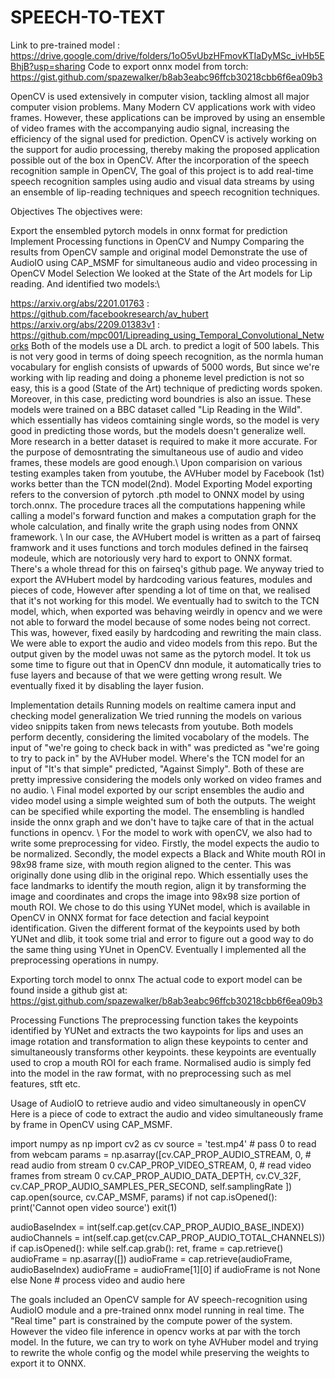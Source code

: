 # SPEECH-TO-TEXT
Link to pre-trained model : https://drive.google.com/drive/folders/1oO5vUbzHFmovKTIaDyMSc_ivHb5EBhjB?usp=sharing Code to export onnx model from torch: https://gist.github.com/spazewalker/b8ab3eabc96ffcb30218cbb6f6ea09b3

OpenCV is used extensively in computer vision, tackling almost all major computer vision problems. Many Modern CV applications work with video frames. However, these applications can be improved by using an ensemble of video frames with the accompanying audio signal, increasing the efficiency of the signal used for prediction. OpenCV is actively working on the support for audio processing, thereby making the proposed application possible out of the box in OpenCV. After the incorporation of the speech recognition sample in OpenCV, The goal of this project is to add real-time speech recognition samples using audio and visual data streams by using an ensemble of lip-reading techniques and speech recognition techniques.

Objectives
The objectives were:

Export the ensembled pytorch models in onnx format for prediction
Implement Processing functions in OpenCV and Numpy
Comparing the results from OpenCV sample and original model
Demonstrate the use of AudioIO using CAP_MSMF for simultaneous audio and video processing in OpenCV
Model Selection
We looked at the State of the Art models for Lip reading. And identified two models:\

https://arxiv.org/abs/2201.01763 : https://github.com/facebookresearch/av_hubert
https://arxiv.org/abs/2209.01383v1 : https://github.com/mpc001/Lipreading_using_Temporal_Convolutional_Networks Both of the models use a DL arch. to predict a logit of 500 labels. This is not very good in terms of doing speech recognition, as the normla human vocabulary for english consists of upwards of 5000 words, But since we're working with lip reading and doing a phoneme level prediction is not so easy, this is a good (State of the Art) technique of predicting words spoken. Moreover, in this case, predicting word boundries is also an issue. These models were trained on a BBC dataset called "Lip Reading in the Wild". which essentially has videos comtaining single words, so the model is very good in predicting those words, but the models doesn't generalize well. More research in a better dataset is required to make it more accurate. For the purpose of demosntrating the simultaneous use of audio and video frames, these models are good enough.\ Upon comparision on various testing examples taken from youtube, the AVHuber model by Facebook (1st) works better than the TCN model(2nd).
Model Exporting
Model exporting refers to the conversion of pytorch .pth model to ONNX model by using torch.onnx. The procedure traces all the computations happening while calling a model's forward function and makes a computation graph for the whole calculation, and finally write the graph using nodes from ONNX framework. \ In our case, the AVHubert model is written as a part of fairseq framwork and it uses functions and torch modules defined in the fairseq modeule, which are notoriously very hard to export to ONNX format. There's a whole thread for this on fairseq's github page. We anyway tried to export the AVHubert model by hardcoding various features, modules and pieces of code, However after spending a lot of time on that, we realised that it's not working for this model. We eventually had to switch to the TCN model, which, when exported was behaving weirdly in opencv and we were not able to forward the model because of some nodes being not correct. This was, however, fixed easily by hardcoding and rewriting the main class. We were able to export the audio and video models from this repo. But the output given by the model uwas not same as the pytorch model. It tok us some time to figure out that in OpenCV dnn module, it automatically tries to fuse layers and because of that we were getting wrong result. We eventually fixed it by disabling the layer fusion.

Implementation details
Running models on realtime camera input and checking model generalization
We tried running the models on various video snippits taken from news telecasts from youtube. Both models perform decently, considering the limited vocabolary of the models. The input of "we're going to check back in with" was predicted as "we're going to try to pack in" by the AVHuber model. Where's the TCN model for an input of "It's that simple" predicted, "Against Simply". Both of these are pretty impressive considering the models only worked on video frames and no audio. \ Final model exported by our script ensembles the audio and video model using a simple weighted sum of both the outputs. The weight can be specified while exporting the model. The ensembling is handled inside the onnx graph and we don't have to tajke care of that in the actual functions in opencv. \ For the model to work with openCV, we also had to write some preprocessing for video. Firstly, the model expects the audio to be normalized. Secondly, the model expects a Black and White mouth ROI in 98x98 frame size, with mouth region aligned to the center. This was originally done using dlib in the original repo. Which essentially uses the face landmarks to identify the mouth region, align it by transforming the image and coordinates and crops the image into 98x98 size portion of mouth ROI. We chose to do this using YUNet model, which is available in OpenCV in ONNX format for face detection and facial keypoint identification. Given the different format of the keypoints used by both YUNet and dlib, it took some trial and error to figure out a good way to do the same thing using YUnet in OpenCV. Eventually I implemented all the preprocessing operations in numpy.

Exporting torch model to onnx
The actual code to export model can be found inside a github gist at: https://gist.github.com/spazewalker/b8ab3eabc96ffcb30218cbb6f6ea09b3

Processing Functions
The preprocessing function takes the keypoints identified by YUNet and extracts the two kaypoints for lips and uses an image rotation and transformation to align these keypoints to center and simultaneously transforms other keypoints. these keypoints are eventually used to crop a mouth ROI for each frame. Normalised audio is simply fed into the model in the raw format, with no preprocessing such as mel features, stft etc.

Usage of AudioIO to retrieve audio and video simultaneously in openCV
Here is a piece of code to extract the audio and video simultaneously frame by frame in OpenCV using CAP_MSMF.

import numpy as np
import cv2 as cv
source = 'test.mp4' # pass 0 to read from webcam
params = np.asarray([cv.CAP_PROP_AUDIO_STREAM, 0, # read audio from stream 0
                cv.CAP_PROP_VIDEO_STREAM, 0, # read video frames from stream 0
                cv.CAP_PROP_AUDIO_DATA_DEPTH, cv.CV_32F,
                cv.CAP_PROP_AUDIO_SAMPLES_PER_SECOND, self.samplingRate
                ])
cap.open(source, cv.CAP_MSMF, params)
if not cap.isOpened():
            print('Cannot open video source')
            exit(1)

audioBaseIndex = int(self.cap.get(cv.CAP_PROP_AUDIO_BASE_INDEX))
audioChannels = int(self.cap.get(cv.CAP_PROP_AUDIO_TOTAL_CHANNELS))
if cap.isOpened():
    while self.cap.grab():
        ret, frame = cap.retrieve()
        audioFrame = np.asarray([])
        audioFrame = cap.retrieve(audioFrame, audioBaseIndex)
        audioFrame = audioFrame[1][0] if audioFrame is not None else None
        # process video and audio here

The goals included an OpenCV sample for AV speech-recognition using AudioIO module and a pre-trained onnx model running in real time. The "Real time" part is constrained by the compute power of the system. However the video file inference in opencv works at par with the torch model. In the future, we can try to work on tyhe AVHuber model and trying to rewrite the whole config og the model while preserving the weights to export it to ONNX.
